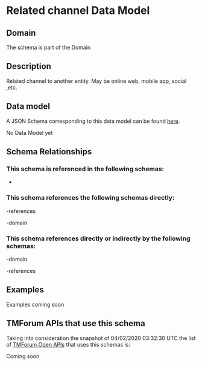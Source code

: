 # Related channel Data Model

## Domain

The  schema is part of the  Domain

## Description

Related channel to another entity. May be online web, mobile app, social ,etc.

## Data model

A JSON Schema corresponding to this data model can be found
[here](https://github.com/tmforum-rand/schemas/blob/candidates/Common/RelatedChannel.schema.json).

No Data Model yet

## Schema Relationships

### This schema is referenced in the following schemas:

-

### This schema references the following schemas directly:

-references

-domain

### This schema references directly or indirectly by the following schemas:

-domain

-references



## Examples

Examples coming soon

## TMForum APIs that use this schema

Taking into consideration the snapshot of 04/02/2020 03:32:30 UTC the list of [TMForum Open APIs](https://www.tmforum.org/open-apis/) that uses this schemas is:

Coming soon